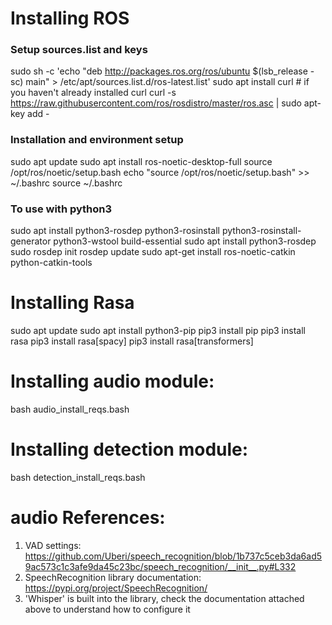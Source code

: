 # Installing ROS
### Setup sources.list and keys
sudo sh -c 'echo "deb http://packages.ros.org/ros/ubuntu $(lsb_release -sc) main" > /etc/apt/sources.list.d/ros-latest.list'
sudo apt install curl # if you haven't already installed curl curl -s https://raw.githubusercontent.com/ros/rosdistro/master/ros.asc |
sudo apt-key add -
### Installation and environment setup
sudo apt update
sudo apt install ros-noetic-desktop-full
source /opt/ros/noetic/setup.bash
echo "source /opt/ros/noetic/setup.bash" >> ~/.bashrc source ~/.bashrc
### To use with python3
sudo apt install python3-rosdep python3-rosinstall python3-rosinstall-generator python3-wstool build-essential
sudo apt install python3-rosdep
sudo rosdep init
rosdep update
sudo apt-get install ros-noetic-catkin python-catkin-tools

# Installing Rasa 
sudo apt update
sudo apt install python3-pip
pip3 install pip
pip3 install rasa
pip3 install rasa\[spacy\]
pip3 install rasa\[transformers\]

# Installing audio module: 
bash audio_install_reqs.bash

# Installing detection module:
bash detection_install_reqs.bash

# audio References:
1. VAD settings: https://github.com/Uberi/speech_recognition/blob/1b737c5ceb3da6ad59ac573c1c3afe9da45c23bc/speech_recognition/__init__.py#L332
2. SpeechRecognition library documentation: https://pypi.org/project/SpeechRecognition/
3. 'Whisper' is built into the library, check the documentation attached above to understand how to configure it
